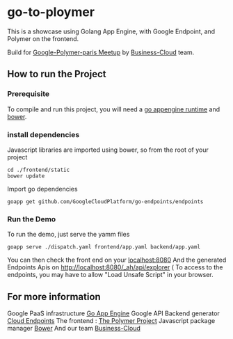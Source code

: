 # go-to-ploymer
This is a showcase using Golang App Engine, with Google Endpoint, and Polymer on the frontend.

Build for [Google-Polymer-paris Meetup](http://www.meetup.com/Google-Polymer-Paris/) by [Business-Cloud](http://www.business-cloud.fr) team.

## How to run the Project

### Prerequisite
To compile and run this project, you will need a [go appengine runtime](https://cloud.google.com/appengine/docs/go/gettingstarted/devenvironment) and [bower](http://bower.io/#install-bower).

### install dependencies

Javascript libraries are imported using bower, so from the root of your project
```
cd ./frontend/static
bower update
```

Import go dependencies
```
goapp get github.com/GoogleCloudPlatform/go-endpoints/endpoints
```

### Run the Demo
To run the demo, just serve the yamm files
```
goapp serve ./dispatch.yaml frontend/app.yaml backend/app.yaml
```

You can then check the front end on your [localhost:8080](http://localhost:8080)
And the generated Endpoints Apis on [http://localhost:8080/_ah/api/explorer](http://localhost:8080/_ah/api/explorer)
( To access to the endpoints, you may have to allow "Load Unsafe Script" in your browser.

## For more information

Google PaaS infrastructure [Go App Engine](https://cloud.google.com/appengine/docs/go/)
Google API Backend generator [Cloud Endpoints](https://cloud.google.com/endpoints/)
The frontend : [The Polymer Project](https://www.polymer-project.org)
Javascript package manager [Bower](http://bower.io/)
And our team [Business-Cloud](http://www.business-cloud.fr)


